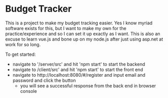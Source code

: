 # Budget Tracker

This is a project to make my budget tracking easier. Yes I know myriad software exists for this, but I want to make my own for the practice/experience and so I can set it up exactly as I want. This is also an excuse to learn vue.js and bone up on my node.js after just using asp.net at work for so long.

To get started:

- navigate to '/server/src' and hit 'npm start' to start the backend
- navigate to /client/src' and hit 'npm start' to start the front end
- navigate to http://localhost:8080/#/register and input email and password and click the button
  - you will see a successful response from the back end in browser console
